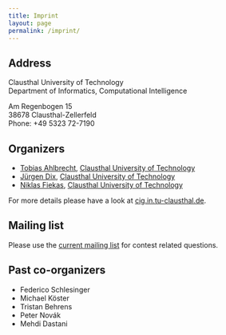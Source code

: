 ```yaml
---
title: Imprint
layout: page
permalink: /imprint/
---
```


Address
-------

Clausthal University of Technology  
Department of Informatics, Computational Intelligence

Am Regenbogen 15  
38678 Clausthal-Zellerfeld  
Phone: +49 5323 72-7190

Organizers
----------

* [Tobias Ahlbrecht](https://www.in.tu-clausthal.de/divisions/cig/cigroot/members/academic-staff/tobias-ahlbrecht-bsc/),
  [Clausthal University of Technology](http://www.tu-clausthal.de/)
* [Jürgen Dix](http://www.in.tu-clausthal.de/divisions/cig/cigroot/members/leader/cigmember-dix/),
  [Clausthal University of Technology](http://www.tu-clausthal.de/)
* [Niklas Fiekas](https://www.in.tu-clausthal.de/divisions/cig/cigroot/members/academic-staff/niklas-fiekas-bsc/),
  [Clausthal University of Technology](http://www.tu-clausthal.de/)

For more details please have a look at [cig.in.tu-clausthal.de](http://cig.in.tu-clausthal.de/).

Mailing list
------------

Please use the [current mailing list](/2017/#mailing-list) for contest related questions.

Past co-organizers
------------------

* Federico Schlesinger
* Michael Köster
* Tristan Behrens
* Peter Novák
* Mehdi Dastani
